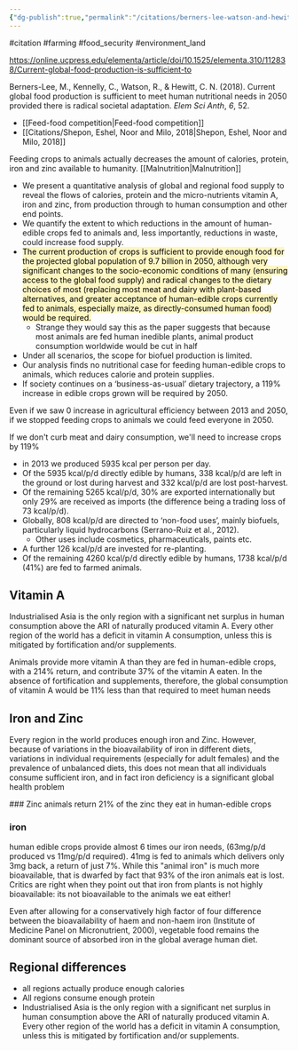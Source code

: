 ```yaml
---
{"dg-publish":true,"permalink":"/citations/berners-lee-watson-and-hewitt-2018/","created":"2024-04-25T12:40:15.000+01:00","updated":"2025-10-10T23:54:55.421+01:00"}
---
```


#citation #farming #food_security  #environment_land 

https://online.ucpress.edu/elementa/article/doi/10.1525/elementa.310/112838/Current-global-food-production-is-sufficient-to

Berners-Lee, M., Kennelly, C., Watson, R., & Hewitt, C. N. (2018). Current global food production is sufficient to meet human nutritional needs in 2050 provided there is radical societal adaptation. _Elem Sci Anth_, _6_, 52.

- [[Feed-food competition\|Feed-food competition]]
- [[Citations/Shepon, Eshel, Noor and Milo, 2018\|Shepon, Eshel, Noor and Milo, 2018]]

Feeding crops to animals actually decreases the amount of calories, protein, iron and zinc available to humanity. [[Malnutrition\|Malnutrition]]

- We present a quantitative analysis of global and regional food supply to reveal the flows of calories, protein and the micro-nutrients vitamin A, iron and zinc, from production through to human consumption and other end points. 
- We quantify the extent to which reductions in the amount of human-edible crops fed to animals and, less importantly, reductions in waste, could increase food supply. 
- <mark style="background: #FFF3A3A6;">The current production of crops is sufficient to provide enough food for the projected global population of 9.7 billion in 2050, although very significant changes to the socio-economic conditions of many (ensuring access to the global food supply) and radical changes to the dietary choices of most (replacing most meat and dairy with plant-based alternatives, and greater acceptance of human-edible crops currently fed to animals, especially maize, as directly-consumed human food) would be required.</mark> 
	- Strange they would say this as the paper suggests that because most animals are fed human inedible plants, animal product consumption worldwide would be cut in half
- Under all scenarios, the scope for biofuel production is limited. 
- Our analysis finds no nutritional case for feeding human-edible crops to animals, which reduces calorie and protein supplies. 
- If society continues on a ‘business-as-usual’ dietary trajectory, a 119% increase in edible crops grown will be required by 2050.

Even if we saw 0 increase in agricultural efficiency between 2013 and 2050, if we stopped feeding crops to animals we could feed everyone in 2050.

If we don't curb meat and dairy consumption, we'll need to increase crops by 119%

- in 2013 we produced 5935 kcal per person per day. 
- Of the 5935 kcal/p/d directly edible by humans, 338 kcal/p/d are left in the ground or lost during harvest and 332 kcal/p/d are lost post-harvest. 
- Of the remaining 5265 kcal/p/d, 30% are exported internationally but only 29% are received as imports (the difference being a trading loss of 73 kcal/p/d). 
- Globally, 808 kcal/p/d are directed to ‘non-food uses’, mainly biofuels, particularly liquid hydrocarbons (Serrano-Ruiz et al., 2012). 
	- Other uses include cosmetics, pharmaceuticals, paints etc. 
- A further 126 kcal/p/d are invested for re-planting. 
- Of the remaining 4260 kcal/p/d directly edible by humans, 1738 kcal/p/d (41%) are fed to farmed animals.

## Vitamin A
Industrialised Asia is the only region with a significant net surplus in human consumption above the ARI of naturally produced vitamin A. Every other region of the world has a deficit in vitamin A consumption, unless this is mitigated by fortification and/or supplements.

Animals provide more vitamin A than they are fed in human-edible crops, with a 214% return, and contribute 37% of the vitamin A eaten. In the absence of fortification and supplements, therefore, the global consumption of vitamin A would be 11% less than that required to meet human needs

## Iron and Zinc
Every region in the world produces enough iron and Zinc. However, because of variations in the bioavailability of iron in different diets, variations in individual requirements (especially for adult females) and the prevalence of unbalanced diets, this does not mean that all individuals consume sufficient iron, and in fact iron deficiency is a significant global health problem

### Zinc
animals return 21% of the zinc they eat in human-edible crops
### iron
human edible crops provide almost 6 times our iron needs, (63mg/p/d produced vs 11mg/p/d required). 41mg is fed to animals which delivers only 3mg back, a return of just 7%. While this "animal iron" is much more bioavailable, that is dwarfed by fact that 93% of the iron animals eat is lost. Critics are right when they point out that iron from plants is not highly bioavailable: its not bioavailable to the animals we eat either!

Even after allowing for a conservatively high factor of four difference between the bioavailability of haem and non-haem iron (Institute of Medicine Panel on Micronutrient, 2000), vegetable food remains the dominant source of absorbed iron in the global average human diet.

## Regional differences
- all regions actually produce enough calories
- All regions consume enough protein
- Industrialised Asia is the only region with a significant net surplus in human consumption above the ARI of naturally produced vitamin A. Every other region of the world has a deficit in vitamin A consumption, unless this is mitigated by fortification and/or supplements.